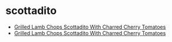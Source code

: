# scottadito

 * [Grilled Lamb Chops Scottadito With Charred Cherry Tomatoes](../../index/g/grilled-lamb-chops-scottadito-with-charred-cherry-tomatoes.json)
 * [Grilled Lamb Chops Scottadito With Charred Cherry Tomatoes](../../index/g/grilled-lamb-chops-scottadito-with-charred-cherry-tomatoes.json)
